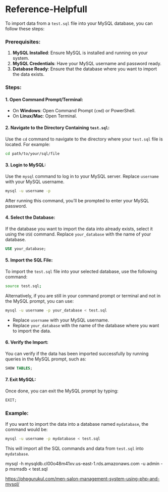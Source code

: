 # Reference-Helpfull

To import data from a `test.sql` file into your MySQL database, you can follow these steps:

### Prerequisites:
1. **MySQL Installed**: Ensure MySQL is installed and running on your system.
2. **MySQL Credentials**: Have your MySQL username and password ready.
3. **Database Ready**: Ensure that the database where you want to import the data exists.

### Steps:

#### 1. **Open Command Prompt/Terminal:**
   - On **Windows**: Open Command Prompt (`cmd`) or PowerShell.
   - On **Linux/Mac**: Open Terminal.

#### 2. **Navigate to the Directory Containing `test.sql`:**
   Use the `cd` command to navigate to the directory where your `test.sql` file is located. For example:
   ```sh
   cd path/to/your/sql/file
   ```

#### 3. **Login to MySQL:**
   Use the `mysql` command to log in to your MySQL server. Replace `username` with your MySQL username.
   ```sh
   mysql -u username -p
   ```
   After running this command, you’ll be prompted to enter your MySQL password.

#### 4. **Select the Database:**
   If the database you want to import the data into already exists, select it using the `USE` command. Replace `your_database` with the name of your database.
   ```sql
   USE your_database;
   ```

#### 5. **Import the SQL File:**
   To import the `test.sql` file into your selected database, use the following command:
   ```sh
   source test.sql;
   ```
   Alternatively, if you are still in your command prompt or terminal and not in the MySQL prompt, you can use:
   ```sh
   mysql -u username -p your_database < test.sql
   ```
   - Replace `username` with your MySQL username.
   - Replace `your_database` with the name of the database where you want to import the data.

#### 6. **Verify the Import:**
   You can verify if the data has been imported successfully by running queries in the MySQL prompt, such as:
   ```sql
   SHOW TABLES;
   ```

#### 7. **Exit MySQL:**
   Once done, you can exit the MySQL prompt by typing:
   ```sql
   EXIT;
   ```

### Example:
If you want to import the data into a database named `mydatabase`, the command would be:
```sh
mysql -u username -p mydatabase < test.sql
```

This will import all the SQL commands and data from `test.sql` into `mydatabase`.


mysql -h mysqldb.cl00o48m41xv.us-east-1.rds.amazonaws.com -u admin -p msmsdb < test.sql


https://phpgurukul.com/men-salon-management-system-using-php-and-mysql/

